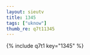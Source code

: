 ```yaml
--- 
layout: sieutv
title: 1345
tags: ["uknow"]
thumb_re: q7t11345
---
```

{% include q7t1 key="1345" %} 
